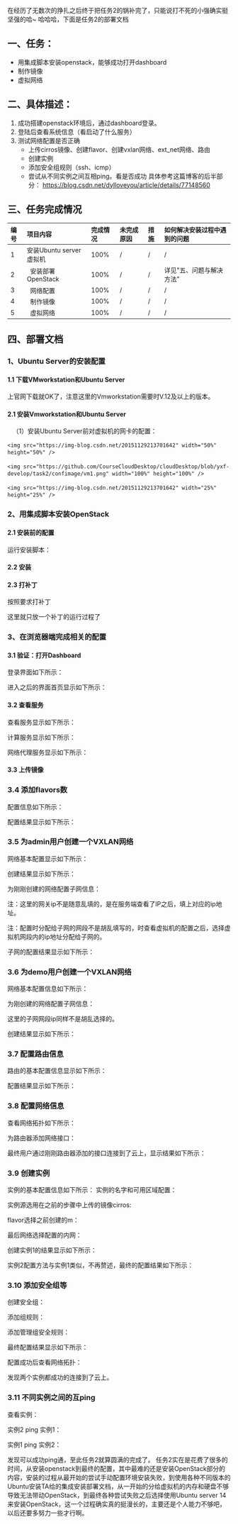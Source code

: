在经历了无数次的挣扎之后终于把任务2的锅补完了，只能说打不死的小强确实挺坚强的哈~ 哈哈哈，下面是任务2的部署文档
## 一、任务：
- 用集成脚本安装openstack，能够成功打开dashboard
- 制作镜像
- 虚拟网络

## 二、具体描述：
1. 成功搭建openstack环境后，通过dashboard登录。
2. 登陆后查看系统信息（看启动了什么服务）
3. 测试网络配置是否正确
    - 上传cirros镜像、创建flavor、创建vxlan网络、ext_net网络、路由
    - 创建实例
    - 添加安全组规则（ssh、icmp）
    - 尝试从不同实例之间互相ping。看是否成功
    具体参考这篇博客的后半部分：
    https://blog.csdn.net/dylloveyou/article/details/77148560 
    
## 三、任务完成情况
| 编号  | 项目内容 | 完成情况  | 未完成原因  | 措施  | 如何解决安装过程中遇到的问题 |
| :--- | :--------| :--------|:------------|:------| :-----------|
| 1    | 安装Ubuntu server虚拟机 |  100%  | / | /| / |
| 2    |   安装部署OpenStack|  100%  | / |/ | 详见"五、问题与解决方法" |
| 3    |   网络配置| 100%  | / | /| /|
| 4    |   制作镜像| 100% |  / | /| /|
| 5    |   虚拟网络| 100% |  / | /| /|

## 四、部署文档
### 1、Ubuntu Server的安装配置
#### 1.1 下载VMworkstation和Ubuntu Server
上官网下载就OK了，注意这里的Vmworkstation需要时V.12及以上的版本。

#### 2.1 安装Vmworkstation和Ubuntu Server
    （1）安装Ubuntu Server前对虚拟机的网卡的配置：
    
    <img src="https://img-blog.csdn.net/20151129213701642" width="50%" height="50%" />
    
    <img src="https://github.com/CourseCloudDesktop/cloudDesktop/blob/yxf-develop/task2/confimage/vm1.png" width="100%" height="100%" />

    <img src="https://img-blog.csdn.net/20151129213701642" width="25%" height="25%" />
    
### 2、用集成脚本安装OpenStack
#### 2.1 安装前的配置
运行安装脚本：

#### 2.2 安装

#### 2.3 打补丁
按照要求打补丁


这里就只放一个补丁的运行过程了

### 3、在浏览器端完成相关的配置
#### 3.1 验证：打开Dashboard
登录界面如下所示：

进入之后的界面首页显示如下所示：


#### 3.2 查看服务
查看服务显示如下所示：


计算服务显示如下所示：


网络代理服务显示如下所示：


#### 3.3 上传镜像

### 3.4 添加flavors数
配置信息如下所示：


配置结果显示如下所示：


### 3.5 为admin用户创建一个VXLAN网络
网络基本配置显示如下所示：


创建结果显示如下所示：


为刚刚创建的网络配置子网信息：


注：这里的网关ip不是随意乱填的，是在服务端查看了IP之后，填上对应的ip地址。


注：配置时分配给子网的网段不是胡乱填写的，时查看虚拟机的配置之后，选择虚拟机网段内的ip地址分配给子网的。


子网的配置结果显示如下所示：


### 3.6 为demo用户创建一个VXLAN网络

网络基本配置信息如下所示：


为刚创建的网络配置子网信息：


这里的子网网段ip同样不是胡乱选择的。

创建结果显示如下所示：


### 3.7 配置路由信息
路由的基本配置信息显示如下所示：


配置结果显示如下所示：


### 3.8 配置网络信息
查看网络拓扑如下所示：


为路由器添加网络接口：


最终用户通过刚刚路由器添加的接口连接到了云上，显示结果如下所示：


### 3.9 创建实例
实例的基本配置信息如下所示：
实例的名字和可用区域配置：


实例源选用在之前的步骤中上传的镜像cirros:


flavor选择之前创建的m：


最后网络选择配置的内网：


创建实例1的结果显示如下所示：


实例2配置方法与实例1类似，不再赘述，最终的配置结果如下所示：


### 3.10 添加安全组等
创建安全组：


添加组规则：


添加管理组安全规则：


最终配置结果显示如下所示：

配置成功后查看网络拓扑：


发现两个实例都成功的连接到了云上。

### 3.11 不同实例之间的互ping
查看实例：


实例2 ping 实例1：


实例1 ping 实例2：


发现可以成功ping通，至此任务2就算圆满的完成了。
任务2实在是花费了很多的时间，从安装openstack到最终的配置，其中最难的还是安装OpenStack部分的内容，安装的过程从最开始的尝试手动配置环境安装失败，到使用各种不同版本的Ubuntu安装TA给的集成安装部署文档，从一开始的分给虚拟机的内存和硬盘不够导致无法带动OpenStack，到最终各种尝试失败之后选择使用Ubuntu server 14来安装OpenStack，这一个过程确实真的挺漫长的，主要还是个人能力不够吧，以后还要多努力一些才行啊。

